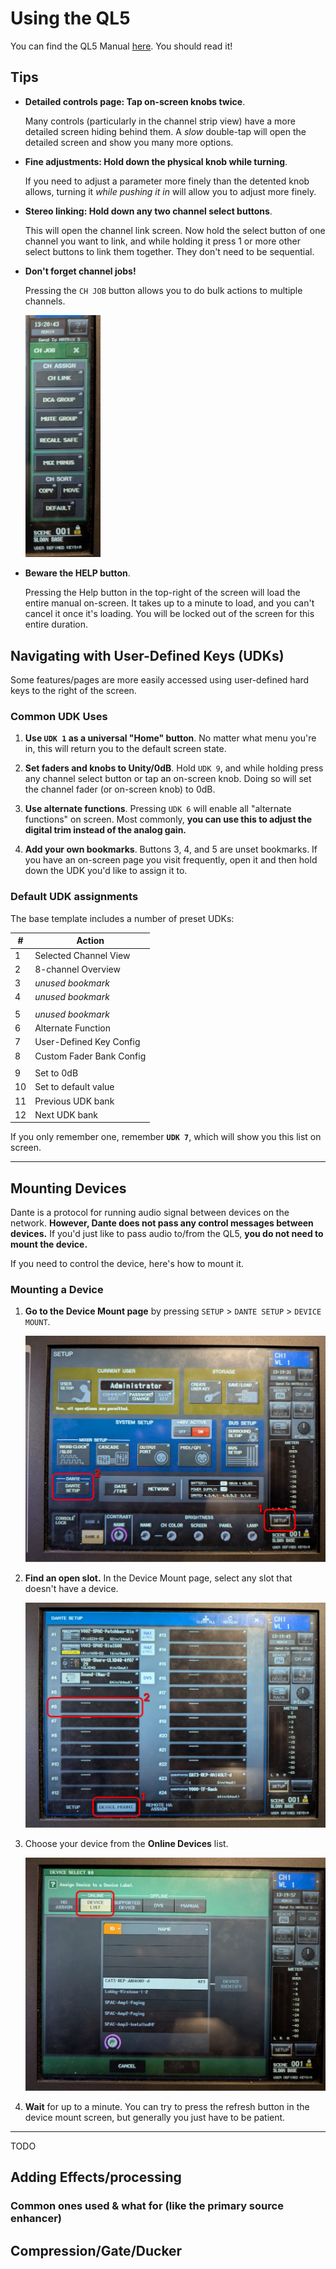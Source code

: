 # Using the QL5

You can find the QL5 Manual [here](https://usa.yamaha.com/products/proaudio/mixers/ql_series/downloads.html#d684403). You should read it!

## Tips

- **Detailed controls page: Tap on-screen knobs twice**.

  Many controls (particularly in the channel strip view) have a more detailed screen hiding behind them. A _slow_ double-tap will open the detailed screen and show you many more options.

- **Fine adjustments: Hold down the physical knob while turning**.

  If you need to adjust a parameter more finely than the detented knob allows, turning it _while pushing it in_ will allow you to adjust more finely.

- **Stereo linking: Hold down any two channel select buttons**.

  This will open the channel link screen. Now hold the select button of one channel you want to link, and while holding it press 1 or more other select buttons to link them together. They don't need to be sequential.

- **Don't forget channel jobs!**

  Pressing the `CH JOB` button allows you to do bulk actions to multiple channels.

  <img width="120" src="assets/QL/image-3.png" />

- **Beware the HELP button**.

  Pressing the Help button in the top-right of the screen will load the entire manual on-screen. It takes up to a minute to load, and you can't cancel it once it's loading. You will be locked out of the screen for this entire duration.

## Navigating with User-Defined Keys (UDKs)

Some features/pages are more easily accessed using user-defined hard keys to the right of the screen.

### Common UDK Uses

1. **Use `UDK 1` as a universal "Home" button**. No matter what menu you're in, this will return you to the default screen state.

1. **Set faders and knobs to Unity/0dB**. Hold `UDK 9`, and while holding press any channel select button or tap an on-screen knob. Doing so will set the channel fader (or on-screen knob) to 0dB.

1. **Use alternate functions**. Pressing `UDK 6` will enable all "alternate functions" on screen. Most commonly, **you can use this to adjust the digital trim instead of the analog gain.**

1. **Add your own bookmarks**. Buttons 3, 4, and 5 are unset bookmarks. If you have an on-screen page you visit frequently, open it and then hold down the UDK you'd like to assign it to.

### Default UDK assignments

The base template includes a number of preset UDKs:

| #   | Action                   |
| --- | ------------------------ |
| 1   | Selected Channel View    |
| 2   | 8-channel Overview       |
| 3   | _unused bookmark_        |
| 4   | _unused bookmark_        |
|     |                          |
| 5   | _unused bookmark_        |
| 6   | Alternate Function       |
| 7   | User-Defined Key Config  |
| 8   | Custom Fader Bank Config |
|     |                          |
| 9   | Set to 0dB               |
| 10  | Set to default value     |
| 11  | Previous UDK bank        |
| 12  | Next UDK bank            |

If you only remember one, remember **`UDK 7`**, which will show you this list on screen.

---

## Mounting Devices

Dante is a protocol for running audio signal between devices on the network. **However, Dante does not pass any control messages between devices.** If you'd just like to pass audio to/from the QL5, **you do not need to mount the device.**

If you need to control the device, here's how to mount it.

### Mounting a Device

1. **Go to the Device Mount page** by pressing `SETUP` > `DANTE SETUP` > `DEVICE MOUNT`.

   <img width="500" src="assets/QL/image.png" />

1. **Find an open slot.** In the Device Mount page, select any slot that doesn't have a device.

   <img width="500" src="assets/QL/image-1.png" />

1. Choose your device from the **Online Devices** list.

   <img width="500" src="assets/QL/image-2.png" />

1. **Wait** for up to a minute. You can try to press the refresh button in the device mount screen, but generally you just have to be patient.

---

TODO

## Adding Effects/processing

### Common ones used & what for (like the primary source enhancer)

## Compression/Gate/Ducker

